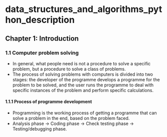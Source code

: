 # data_structures_and_algorithms_python_description
## Chapter 1: Introduction
### 1.1 Computer problem solving
- In general, what people need is not a procedure to solve a specific problem, but a procedure to solve a class of problems.
- The process of solving problems with computers is divided into two stages: the developer of the programme develops a programme for the problem to be solved, and the user runs the programme to deal with specific instances of the problem and perform specific calculations.
#### 1.1.1 Process of programme development
- Programming is the working process of getting a programme that can solve a problem in the end, based on the problem faced.
- Analysis phase -> Coding phase -> Check testing phase -> Testing/debugging phase.
